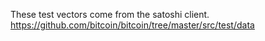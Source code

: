 These test vectors come from the satoshi client.
https://github.com/bitcoin/bitcoin/tree/master/src/test/data
